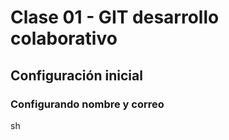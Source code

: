 # Clase 01 - GIT desarrollo colaborativo

## Configuración inicial

### Configurando nombre y correo

sh




<!-- ! GIT no versiona carpetas vacias->
